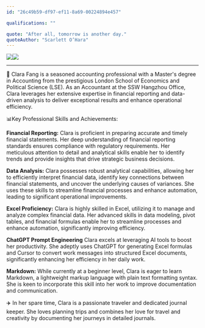 ```yaml
---
id: "26c49b59-df97-ef11-8a69-00224894e457"

qualifications: ""

quote: "After all, tomorrow is another day."
quoteAuthor: "Scarlett O’Hara"
---
```


![](https://github.com/user-attachments/assets/399b3794-c622-4a7b-9fbc-aa1be6da97cc)![](https://github.com/user-attachments/assets/37129760-ef82-40f7-aa7d-5ac5cbcbc9af)
<hr />

📖 Clara Fang is a seasoned accounting professional with a Master's degree in Accounting from the prestigious London School of Economics and Political Science (LSE). As an Accountant at the SSW Hangzhou Office, Clara leverages her extensive expertise in financial reporting and data-driven analysis to deliver exceptional results and enhance operational efficiency.

📊Key Professional Skills and Achievements:

**Financial Reporting:**
Clara is proficient in preparing accurate and timely financial statements. Her deep understanding of financial reporting standards ensures compliance with regulatory requirements. Her meticulous attention to detail and analytical skills enable her to identify trends and provide insights that drive strategic business decisions.

**Data Analysis:**
Clara possesses robust analytical capabilities, allowing her to efficiently interpret financial data, identify key connections between financial statements, and uncover the underlying causes of variances. She uses these skills to streamline financial processes and enhance automation, leading to significant operational improvements.

**Excel Proficiency:**
Clara is highly skilled in Excel, utilizing it to manage and analyze complex financial data. Her advanced skills in data modeling, pivot tables, and financial formulas enable her to streamline processes and enhance automation, significantly improving efficiency.

**ChatGPT Prompt Engineering**
Clara excels at leveraging AI tools to boost her productivity. She adeptly uses ChatGPT for generating Excel formulas and Cursor to convert work messages into structured Excel documents, significantly enhancing her efficiency in her daily work.

**Markdown:**
While currently at a beginner level, Clara is eager to learn Markdown, a lightweight markup language with plain text formatting syntax. She is keen to incorporate this skill into her work to improve documentation and communication.

✈️ In her spare time, Clara is a passionate traveler and dedicated journal keeper. She loves planning trips and combines her love for travel and creativity by documenting her journeys in detailed journals.
